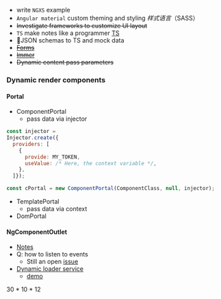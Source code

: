 - write `NGXS` example
- `Angular material` custom theming and styling *样式语言*（SASS）
- ~~Investigate frameworks to customize UI layout~~
- `TS` make notes like a programmer [TS](https://www.typescriptlang.org/docs/handbook/utility-types.html#recordkeys-type)
- JSON schemas to TS and mock data
- ~~[Forms](https://angular.dev/guide/forms)~~
- ~~[Immer](https://immerjs.github.io/immer/zh-CN/)~~
- ~~Dynamic content pass parameters~~

### Dynamic render components
#### Portal
- ComponentPortal
	- pass data via injector
```javascript
const injector =
Injector.create({
  providers: [
    {
      provide: MY_TOKEN,
      useValue: /* Here, the context variable */,
    },
  ]});

const cPortal = new ComponentPortal(ComponentClass, null, injector);
```
- TemplatePortal
	- pass data via context
- DomPortal

#### NgComponentOutlet
- [Notes](https://angular.dev/api/common/NgComponentOutlet?tab=usage-notes)
- Q: how to listen to events
	- Still an open [issue](https://github.com/angular/angular/issues/15360)
- [Dynamic loader service](https://v17.angular.io/guide/dynamic-component-loader)
	- [demo](https://stackblitz.com/run?file=src%2Fapp%2Fad.service.ts)


30 * 10 * 12

